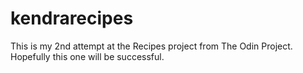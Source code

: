 # kendrarecipes
This is my 2nd attempt at the Recipes project from The Odin Project. Hopefully this one will be successful.